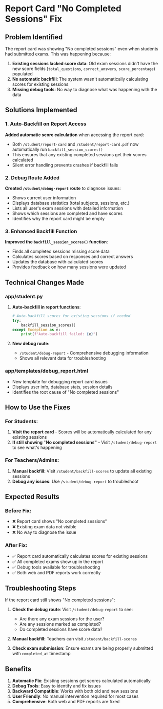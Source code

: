 # Report Card "No Completed Sessions" Fix

## Problem Identified
The report card was showing "No completed sessions" even when students had submitted exams. This was happening because:

1. **Existing sessions lacked score data**: Old exam sessions didn't have the new score fields (`total_questions`, `correct_answers`, `score_percentage`) populated
2. **No automatic backfill**: The system wasn't automatically calculating scores for existing sessions
3. **Missing debug tools**: No way to diagnose what was happening with the data

## Solutions Implemented

### 1. Auto-Backfill on Report Access
**Added automatic score calculation** when accessing the report card:
- Both `/student/report-card` and `/student/report-card.pdf` now automatically run `backfill_session_scores()`
- This ensures that any existing completed sessions get their scores calculated
- Silent error handling prevents crashes if backfill fails

### 2. Debug Route Added
**Created `/student/debug-report` route** to diagnose issues:
- Shows current user information
- Displays database statistics (total subjects, sessions, etc.)
- Lists all user's exam sessions with detailed information
- Shows which sessions are completed and have scores
- Identifies why the report card might be empty

### 3. Enhanced Backfill Function
**Improved the `backfill_session_scores()` function**:
- Finds all completed sessions missing score data
- Calculates scores based on responses and correct answers
- Updates the database with calculated scores
- Provides feedback on how many sessions were updated

## Technical Changes Made

### app/student.py
1. **Auto-backfill in report functions**:
   ```python
   # Auto-backfill scores for existing sessions if needed
   try:
       backfill_session_scores()
   except Exception as e:
       print(f"Auto-backfill failed: {e}")
   ```

2. **New debug route**:
   - `/student/debug-report` - Comprehensive debugging information
   - Shows all relevant data for troubleshooting

### app/templates/debug_report.html
- New template for debugging report card issues
- Displays user info, database stats, session details
- Identifies the root cause of "No completed sessions"

## How to Use the Fixes

### For Students:
1. **Visit the report card** - Scores will be automatically calculated for any existing sessions
2. **If still showing "No completed sessions"** - Visit `/student/debug-report` to see what's happening

### For Teachers/Admins:
1. **Manual backfill**: Visit `/student/backfill-scores` to update all existing sessions
2. **Debug any issues**: Use `/student/debug-report` to troubleshoot

## Expected Results

### Before Fix:
- ❌ Report card shows "No completed sessions"
- ❌ Existing exam data not visible
- ❌ No way to diagnose the issue

### After Fix:
- ✅ Report card automatically calculates scores for existing sessions
- ✅ All completed exams show up in the report
- ✅ Debug tools available for troubleshooting
- ✅ Both web and PDF reports work correctly

## Troubleshooting Steps

If the report card still shows "No completed sessions":

1. **Check the debug route**: Visit `/student/debug-report` to see:
   - Are there any exam sessions for the user?
   - Are any sessions marked as completed?
   - Do completed sessions have score data?

2. **Manual backfill**: Teachers can visit `/student/backfill-scores`

3. **Check exam submission**: Ensure exams are being properly submitted with `completed_at` timestamp

## Benefits

1. **Automatic Fix**: Existing sessions get scores calculated automatically
2. **Debug Tools**: Easy to identify and fix issues
3. **Backward Compatible**: Works with both old and new sessions
4. **User Friendly**: No manual intervention required for most cases
5. **Comprehensive**: Both web and PDF reports are fixed
